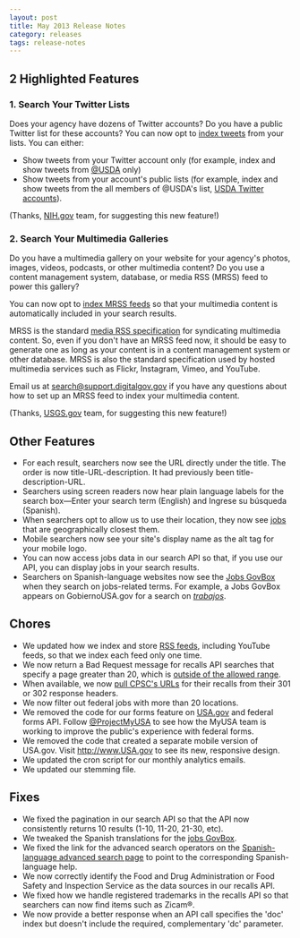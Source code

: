 ```yaml
---
layout: post
title: May 2013 Release Notes
category: releases
tags: release-notes
---
```


## 2 Highlighted Features

### 1. Search Your Twitter Lists

Does your agency have dozens of Twitter accounts? Do you have a public Twitter list for these accounts? You can now opt to [index tweets](/manual/twitter.html) from your lists. You can either:

* Show tweets from your Twitter account only (for example, index and show tweets from [@USDA](https://twitter.com/USDA) only)
* Show tweets from your account's public lists (for example, index and show tweets from the all members of @USDA's list, [USDA Twitter accounts](https://twitter.com/USDA/lists/usda-twitter-accounts)).

(Thanks, [NIH.gov](http://www.nih.gov) team, for suggesting this new feature!)

### 2. Search Your Multimedia Galleries

Do you have a multimedia gallery on your website for your agency's photos, images, videos, podcasts, or other multimedia content? Do you use a content management system, database, or media RSS (MRSS) feed to power this gallery?

You can now opt to [index MRSS feeds](/manual/rss.html) so that your multimedia content is automatically included in your search results.

MRSS is the standard [media RSS specification](http://www.rssboard.org/media-rss) for syndicating multimedia content. So, even if you don't have an MRSS feed now, it should be easy to generate one as long as your content is in a content management system or other database. MRSS is also the standard specification used by hosted multimedia services such as Flickr, Instagram, Vimeo, and YouTube.

Email us at <search@support.digitalgov.gov> if you have any questions about how to set up an MRSS feed to index your multimedia content.

(Thanks, [USGS.gov](http://www.usgs.gov) team, for suggesting this new feature!)

## Other Features

* For each result, searchers now see the URL directly under the title. The order is now title-URL-description. It had previously been title-description-URL.
* Searchers using screen readers now hear plain language labels for the search box&mdash;Enter your search term (English) and Ingrese su búsqueda (Spanish).
* When searchers opt to allow us to use their location, they now see [jobs](/manual/govbox-jobs.html) that are geographically closest them.
* Mobile searchers now see your site's display name as the alt tag for your mobile logo.
* You can now access jobs data in our search API so that, if you use our API, you can display jobs in your search results.
* Searchers on Spanish-language websites now see the [Jobs GovBox](/manual/govbox-jobs.html) when they search on jobs-related terms. For example, a Jobs GovBox appears on GobiernoUSA.gov for a search on [*trabajos*](http://search.usa.gov/search?affiliate=gobiernousa&query=trabajos).

## Chores

* We updated how we index and store [RSS feeds](/manual/rss.html), including YouTube feeds, so that we index each feed only one time.
* We now return a Bad Request message for recalls API searches that specify a page greater than 20, which is [outside of the allowed range](https://github.com/GSA/recalls_api/commit/0539ce559cae7c4f9360f56dba91932bc48ebb4c).
* When available, we now [pull CPSC's URLs](https://github.com/GSA/recalls_api/commit/74ff28198b2e09418d9d0826fffdcb99bd7fd22f) for their recalls from their 301 or 302 response headers.
* We now filter out federal jobs with more than 20 locations.
* We removed the code for our forms feature on [USA.gov](http://www.usa.gov) and federal forms API. Follow [@ProjectMyUSA](https://twitter.com/ProjectMyUSA) to see how the MyUSA team is working to improve the public's experience with federal forms.
* We removed the code that created a separate mobile version of USA.gov. Visit  <http://www.USA.gov> to see its new, responsive design.
* We updated the cron script for our monthly analytics emails.
* We updated our stemming file.

## Fixes

* We fixed the pagination in our search API so that the API now consistently returns 10 results (1-10, 11-20, 21-30, etc).
* We tweaked the Spanish translations for the [jobs GovBox](/manual/govbox-jobs.html).
* We fixed the link for the advanced search operators on the [Spanish-language advanced search page](http://search.usa.gov/search/advanced?affiliate=gobiernousa) to point to the corresponding Spanish-language help.
* We now correctly identify the Food and Drug Administration or Food Safety and Inspection Service as the data sources in our recalls API.
* We fixed how we handle registered trademarks in the recalls API so that searchers can now find items such as Zicam&reg;.
* We now provide a better response when an API call specifies the 'doc' index but doesn't include the required, complementary 'dc' parameter.	